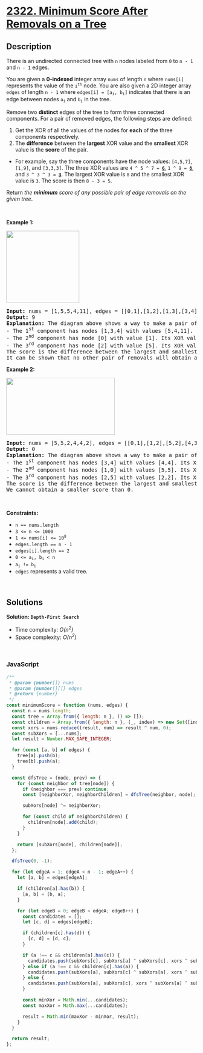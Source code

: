 # [2322. Minimum Score After Removals on a Tree](https://leetcode.com/problems/minimum-score-after-removals-on-a-tree)

## Description

<div class="elfjS" data-track-load="description_content"><p>There is an undirected connected tree with <code>n</code> nodes labeled from <code>0</code> to <code>n - 1</code> and <code>n - 1</code> edges.</p>

<p>You are given a <strong>0-indexed</strong> integer array <code>nums</code> of length <code>n</code> where <code>nums[i]</code> represents the value of the <code>i<sup>th</sup></code> node. You are also given a 2D integer array <code>edges</code> of length <code>n - 1</code> where <code>edges[i] = [a<sub>i</sub>, b<sub>i</sub>]</code> indicates that there is an edge between nodes <code>a<sub>i</sub></code> and <code>b<sub>i</sub></code> in the tree.</p>

<p>Remove two <strong>distinct</strong> edges of the tree to form three connected components. For a pair of removed edges, the following steps are defined:</p>

<ol>
	<li>Get the XOR of all the values of the nodes for <strong>each</strong> of the three components respectively.</li>
	<li>The <strong>difference</strong> between the <strong>largest</strong> XOR value and the <strong>smallest</strong> XOR value is the <strong>score</strong> of the pair.</li>
</ol>

<ul>
	<li>For example, say the three components have the node values: <code>[4,5,7]</code>, <code>[1,9]</code>, and <code>[3,3,3]</code>. The three XOR values are <code>4 ^ 5 ^ 7 = <u><strong>6</strong></u></code>, <code>1 ^ 9 = <u><strong>8</strong></u></code>, and <code>3 ^ 3 ^ 3 = <u><strong>3</strong></u></code>. The largest XOR value is <code>8</code> and the smallest XOR value is <code>3</code>. The score is then <code>8 - 3 = 5</code>.</li>
</ul>

<p>Return <em>the <strong>minimum</strong> score of any possible pair of edge removals on the given tree</em>.</p>

<p>&nbsp;</p>
<p><strong class="example">Example 1:</strong></p>
<img alt="" src="https://assets.leetcode.com/uploads/2022/05/03/ex1drawio.png" style="width: 193px; height: 190px;">
<pre><strong>Input:</strong> nums = [1,5,5,4,11], edges = [[0,1],[1,2],[1,3],[3,4]]
<strong>Output:</strong> 9
<strong>Explanation:</strong> The diagram above shows a way to make a pair of removals.
- The 1<sup>st</sup> component has nodes [1,3,4] with values [5,4,11]. Its XOR value is 5 ^ 4 ^ 11 = 10.
- The 2<sup>nd</sup> component has node [0] with value [1]. Its XOR value is 1 = 1.
- The 3<sup>rd</sup> component has node [2] with value [5]. Its XOR value is 5 = 5.
The score is the difference between the largest and smallest XOR value which is 10 - 1 = 9.
It can be shown that no other pair of removals will obtain a smaller score than 9.
</pre>

<p><strong class="example">Example 2:</strong></p>
<img alt="" src="https://assets.leetcode.com/uploads/2022/05/03/ex2drawio.png" style="width: 287px; height: 150px;">
<pre><strong>Input:</strong> nums = [5,5,2,4,4,2], edges = [[0,1],[1,2],[5,2],[4,3],[1,3]]
<strong>Output:</strong> 0
<strong>Explanation:</strong> The diagram above shows a way to make a pair of removals.
- The 1<sup>st</sup> component has nodes [3,4] with values [4,4]. Its XOR value is 4 ^ 4 = 0.
- The 2<sup>nd</sup> component has nodes [1,0] with values [5,5]. Its XOR value is 5 ^ 5 = 0.
- The 3<sup>rd</sup> component has nodes [2,5] with values [2,2]. Its XOR value is 2 ^ 2 = 0.
The score is the difference between the largest and smallest XOR value which is 0 - 0 = 0.
We cannot obtain a smaller score than 0.
</pre>

<p>&nbsp;</p>
<p><strong>Constraints:</strong></p>

<ul>
	<li><code>n == nums.length</code></li>
	<li><code>3 &lt;= n &lt;= 1000</code></li>
	<li><code>1 &lt;= nums[i] &lt;= 10<sup>8</sup></code></li>
	<li><code>edges.length == n - 1</code></li>
	<li><code>edges[i].length == 2</code></li>
	<li><code>0 &lt;= a<sub>i</sub>, b<sub>i</sub> &lt; n</code></li>
	<li><code>a<sub>i</sub> != b<sub>i</sub></code></li>
	<li><code>edges</code> represents a valid tree.</li>
</ul>
</div>

<p>&nbsp;</p>

## Solutions

**Solution: `Depth-First Search`**

- Time complexity: <em>O(n<sup>2</sup>)</em>
- Space complexity: <em>O(n<sup>2</sup>)</em>

<p>&nbsp;</p>

### **JavaScript**

```js
/**
 * @param {number[]} nums
 * @param {number[][]} edges
 * @return {number}
 */
const minimumScore = function (nums, edges) {
  const n = nums.length;
  const tree = Array.from({ length: n }, () => []);
  const children = Array.from({ length: n }, (_, index) => new Set([index]));
  const xors = nums.reduce((result, num) => result ^ num, 0);
  const subXors = [...nums];
  let result = Number.MAX_SAFE_INTEGER;

  for (const [a, b] of edges) {
    tree[a].push(b);
    tree[b].push(a);
  }

  const dfsTree = (node, prev) => {
    for (const neighbor of tree[node]) {
      if (neighbor === prev) continue;
      const [neighborXor, neighborChildren] = dfsTree(neighbor, node);

      subXors[node] ^= neighborXor;

      for (const child of neighborChildren) {
        children[node].add(child);
      }
    }

    return [subXors[node], children[node]];
  };

  dfsTree(0, -1);

  for (let edgeA = 1; edgeA < n - 1; edgeA++) {
    let [a, b] = edges[edgeA];

    if (children[a].has(b)) {
      [a, b] = [b, a];
    }

    for (let edgeB = 0; edgeB < edgeA; edgeB++) {
      const candidates = [];
      let [c, d] = edges[edgeB];

      if (children[c].has(d)) {
        [c, d] = [d, c];
      }

      if (a !== c && children[a].has(c)) {
        candidates.push(subXors[c], subXors[a] ^ subXors[c], xors ^ subXors[a]);
      } else if (a !== c && children[c].has(a)) {
        candidates.push(subXors[a], subXors[c] ^ subXors[a], xors ^ subXors[c]);
      } else {
        candidates.push(subXors[a], subXors[c], xors ^ subXors[a] ^ subXors[c]);
      }

      const minXor = Math.min(...candidates);
      const maxXor = Math.max(...candidates);

      result = Math.min(maxXor - minXor, result);
    }
  }

  return result;
};
```

